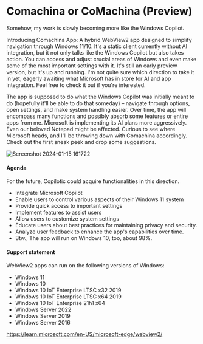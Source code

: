 # Comachina or CoMachina (Preview)

Somehow, my work is slowly becoming more like the Windows Copilot. 

Introducing Comachina App: 
A hybrid WebView2 app designed to simplify navigation through Windows 11/10. 
It's a static client currently without AI integration, but it not only talks like the Windows Copilot but also takes action. You can access and adjust crucial areas of Windows and even make some of the most important settings with it. It's still an early preview version, but it's up and running. I'm not quite sure which direction to take it in yet, eagerly awaiting what Microsoft has in store for AI and app integration. Feel free to check it out if you're interested.  

The app is supposed to do what the Windows Copilot was initially meant to do (hopefully it'll be able to do that someday) – navigate through options, open settings, and make system handling easier. Over time, the app will encompass many functions and possibly absorb some features or entire apps from me. Microsoft is implementing its AI plans more aggressively. Even our beloved Notepad might be affected. Curious to see where Microsoft heads, and I'll be throwing down with Comachina accordingly. Check out the first sneak peek and drop some suggestions.

![Screenshot 2024-01-15 161722](https://github.com/builtbybel/Comachina/assets/57478606/a3540e0b-e8cf-4b1b-91dc-5ac0bce23282)


#### Agenda
For the future, Copilotic could acquire functionalities in this direction.
- Integrate Microsoft Copilot 
- Enable users to control various aspects of their Windows 11 system 
- Provide quick access to important settings
- Implement features to assist users 
- Allow users to customize system settings 
- Educate users about best practices for maintaining privacy and security.
- Analyze user feedback to enhance the app's capabilities over time.
- Btw., The app will run on Windows 10, too, about 98%.


#### Support statement
WebView2 apps can run on the following versions of Windows:

- Windows 11
- Windows 10
- Windows 10 IoT Enterprise LTSC x32 2019
- Windows 10 IoT Enterprise LTSC x64 2019
- Windows 10 IoT Enterprise 21h1 x64
- Windows Server 2022
- Windows Server 2019
- Windows Server 2016

https://learn.microsoft.com/en-US/microsoft-edge/webview2/
